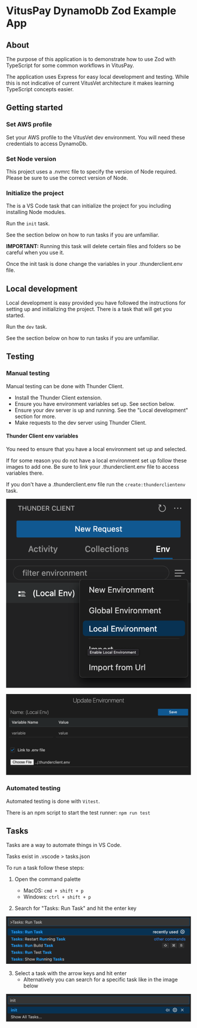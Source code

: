 # VitusPay DynamoDb Zod Example App

## About

The purpose of this application is to demonstrate how to use Zod with TypeScript for some common workflows in VitusPay.

The application uses Express for easy local development and testing. While this is not indicative of current VitusVet architecture it makes learning TypeScript concepts easier.

## Getting started

### Set AWS profile

Set your AWS profile to the VitusVet dev environment. You will need these credentials to access DynamoDb.

### Set Node version

This project uses a .nvmrc file to specify the version of Node required. Please be sure to use the correct version of Node.

### Initialize the project

The is a VS Code task that can initialize the project for you including installing Node modules.

Run the `init` task.

See the section below on how to run tasks if you are unfamiliar.

**IMPORTANT:** Running this task will delete certain files and folders so be careful when you use it.

Once the init task is done change the variables in your .thunderclient.env file.

## Local development

Local development is easy provided you have followed the instructions for setting up and initializing the project. There is a task that will get you started.

Run the `dev` task.

See the section below on how to run tasks if you are unfamiliar.

## Testing

### Manual testing

Manual testing can be done with Thunder Client.

- Install the Thunder Client extension.
- Ensure you have environment variables set up. See section below.
- Ensure your dev server is up and running. See the "Local development" section for more.
- Make requests to the dev server using Thunder Client.

#### Thunder Client env variables

You need to ensure that you have a local environment set up and selected.

If for some reason you do not have a local environment set up follow these images to add one. Be sure to link your .thunderclient.env file to access variables there.

If you don't have a .thunderclient.env file run the `create:thunderclientenv` task.

![Add local env in Thunder Client](./docs/images/add-local-environment-to-thunder-client.png)

![Link .env file to local env in Thunder Client](./docs/images/link-env-file-in-thunder-client.png)

### Automated testing

Automated testing is done with `Vitest`.

There is an npm script to start the test runner: `npm run test`

## Tasks

Tasks are a way to automate things in VS Code.

Tasks exist in .vscode > tasks.json

To run a task follow these steps:

1. Open the command palette

   - MacOS: `cmd + shift + p`
   - Windows: `ctrl + shift + p`

2. Search for "Tasks: Run Task" and hit the enter key

![Tasks: Run Task](./docs/images/run-task-in-command-palette.png)

3. Select a task with the arrow keys and hit enter
   - Alternatively you can search for a specific task like in the image below

![Search for init task](./docs/images/search-for-init-task.png)
